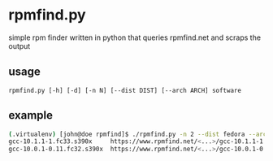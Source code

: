 # rpmfind.py

simple rpm finder written in python that queries rpmfind.net and scraps the output

## usage
`rpmfind.py [-h] [-d] [-n N] [--dist DIST] [--arch ARCH] software`

## example
```bash
(.virtualenv) [john@doe rpmfind]$ ./rpmfind.py -n 2 --dist fedora --arch s390x gcc | column -s ',' -t
gcc-10.1.1-1.fc33.s390x     https://www.rpmfind.net/<...>/gcc-10.1.1-1.fc33.s390x.rpm     Fedora Rawhide for s390x
gcc-10.0.1-0.11.fc32.s390x  https://www.rpmfind.net/<...>/gcc-10.0.1-0.11.fc32.s390x.rpm  Fedora 32 for s390x
```
